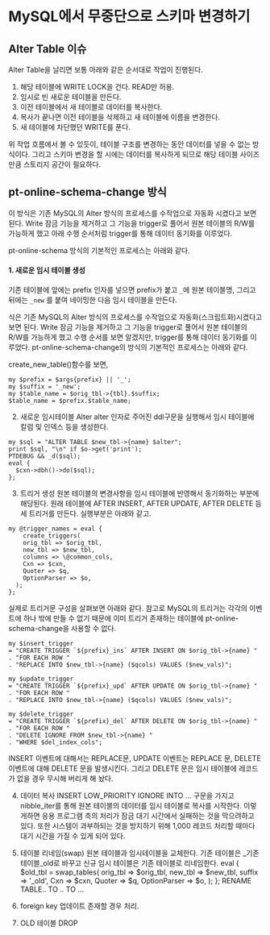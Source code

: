 MySQL에서 무중단으로 스키마 변경하기
==================================================

## Alter Table 이슈
Alter Table을 날리면 보통 아래와 같은 순서대로 작업이 진행된다.

1. 해당 테이블에 WRITE LOCK을 건다. READ만 허용.
2. 임시로 빈 새로운 테이블을 만든다.
3. 이전 테이블에서 새 테이블로 데이터를 복사한다.
4. 복사가 끝나면 이전 테이블을 삭제하고 새 테이블에 이름을 변경한다.
5. 새 테이블에 차단했던 WRITE를 푼다.

위 작업 흐름에서 볼 수 있듯이, 테이블 구조를 변경하는 동안 데이터를 넣을 수 없는 방식이다.
그리고 스키마 변경을 할 시에는 데이터를 복사하게 되므로 해당 테이블 사이즈만큼 스토리지 공간이 필요하다.


## pt-online-schema-change 방식
이 방식은 기존 MySQL의 Alter 방식의 프로세스를 수작업으로 자동화 시켰다고 보면 된다. Write 잠금 기능을 제거하고 그 기능을 trigger로 풀어서 원본 테이블의 R/W를 가능하게 했고 아래 수행 순서처럼 trigger를 통해 데이터 동기화를 이루었다.

pt-online-schema 방식의 기본적인 프로세스는 아래와 같다.

#### 1. 새로운 임시 테이블 생성
기존 테이블에 앞에는 prefix 인자를 넣으면 prefix가 붙고 `_`에 원본 테이블명, 그리고 뒤에는 `_new` 를 붙여 네이밍한 다음 임시 테이블을 만든다.

식은 기존 MySQL의 Alter 방식의 프로세스를 수작업으로 자동화(스크립트화)시켰다고 보면 된다. Write 잠금 기능을 제거하고 그 기능을 trigger로 풀어서 원본 테이블의 R/W를 가능하게 했고 수행 순서를 보면 알겠지만, trigger를 통해 데이터 동기화를 이루었다. pt-online-schema-change의 방식의 기본적인 프로세스는 아래와 같다.

create_new_table()함수를 보면,
```
my $prefix = $args{prefix} || '_';
my $suffix = '_new';
my $table_name = $orig_tbl->{tbl}.$suffix;
$table_name = $prefix.$table_name;
```
2. 새로운 임시테이블 Alter
alter 인자로 주어진 ddl구문을 실행해서 임시 테이블에 칼럼 및 인덱스 등을 생성한다.
```
my $sql = "ALTER TABLE $new_tbl->{name} $alter";
print $sql, "\n" if $o->get('print');
PTDEBUG && _d($sql);
eval {
  $cxn->dbh()->do($sql);
};
```

3. 트리거 생성
원본 테이블의 변경사항을 임시 테이블에 반영해서 동기화하는 부분에 해당된다. 원래 테이블에 AFTER INSERT, AFTER UPDATE, AFTER DELETE 등 세 트리거를 만든다.
실행부분은 아래와 같고.
```
my @trigger_names = eval {
    create_triggers(
    orig_tbl => $orig_tbl,
    new_tbl => $new_tbl,
    columns => \@common_cols,
    Cxn => $cxn,
    Quoter => $q,
    OptionParser => $o,
  );
};
```

실제로 트리거문 구성을 살펴보면 아래와 같다. 참고로 MySQL의 트리거는 각각의 이벤트에 하나 밖에 만들 수 없기 때문에 이미 트리거 존재하는 테이블에 pt-online-schema-change을 사용할 수 없다.
```
my $insert_trigger
= "CREATE TRIGGER `${prefix}_ins` AFTER INSERT ON $orig_tbl->{name} "
. "FOR EACH ROW "
. "REPLACE INTO $new_tbl->{name} ($qcols) VALUES ($new_vals)";

my $update_trigger
= "CREATE TRIGGER `${prefix}_upd` AFTER UPDATE ON $orig_tbl->{name} "
. "FOR EACH ROW "
. "REPLACE INTO $new_tbl->{name} ($qcols) VALUES ($new_vals)";

my $delete_trigger
= "CREATE TRIGGER `${prefix}_del` AFTER DELETE ON $orig_tbl->{name} "
. "FOR EACH ROW "
. "DELETE IGNORE FROM $new_tbl->{name} "
. "WHERE $del_index_cols";
```

INSERT 이벤트에 대해서는 REPLACE문, UPDATE 이벤트는 REPLACE 문, DELETE 이벤트에 대해 DELETE 문을 발생시킨다. 그리고 DELETE 문은 임시 테이블에 레코드가 없을 경우 무시해 버리게 해 놨다.



4. 데이터 복사
INSERT LOW_PRIORITY IGNORE INTO ... 구문을 가지고 nibble_iter를 통해 원본 테이블의 데이터를 임시 테이블로 복사를 시작한다.
이렇게하면 응용 프로그램 측의 처리가 잠금 대기 시간에서 실패하는 것을 막으려하고 있다. 또한 시스템이 과부하되는 것을 방지하기 위해 1,000 레코드 처리할 때마다 대기 시간을 가질 수 있게 되어 있다.



5. 테이블 리네임(swap)
원본 테이블과 임시테이블을 교체한다. 기존 테이블은 _기존테이블_old로 바꾸고 신규 임시 테이블은 기존 테이블로 리네임한다.
eval {
  $old_tbl = swap_tables(
    orig_tbl => $orig_tbl,
    new_tbl => $new_tbl,
    suffix => '_old',
    Cxn => $cxn,
    Quoter => $q,
    OptionParser => $o,
  );
};
RENAME TABLE.. TO .. TO ...

6. foreign key 업데이트
존재할 경우 처리.

7. OLD 테이블 DROP
